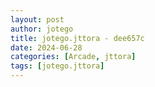 ```yaml
---
layout: post
author: jotego
title: jotego.jttora - dee657c
date: 2024-06-28
categories: [Arcade, jttora]
tags: [jotego.jttora]
---
```


